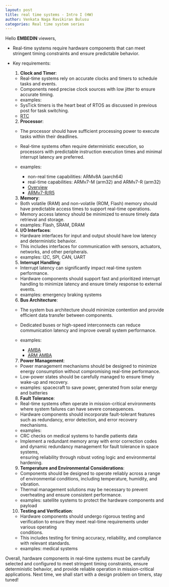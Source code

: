 ```yaml
---
layout: post
title: real time systems - Intro I (HW)
author: Venkata Naga Ravikiran Bulusu
categories: Real time system series
---
```


Hello **EMBEDIN** viewers,

- Real-time systems require hardware components that can meet stringent timing constraints and ensure predictable behavior.
- Key requirements:

  1. **Clock and Timer**:

    - Real-time systems rely on accurate clocks and timers to schedule tasks and events.
    - Components need precise clock sources with low jitter to ensure accurate timing.
    - examples:
    - SysTick timers is the heart beat of RTOS as discussed in previous post for task switching.
    - [RTC](https://www.allaboutcircuits.com/technical-articles/introduction-to-microcontroller-timers-periodic-timers/)

  2. **Processor**:

    - The processor should have sufficient processing power to execute tasks within their deadlines.
    - Real-time systems often require deterministic execution, so processors with predictable instruction execution times and minimal<br>
      interrupt latency are preferred.
    - examples:

      - non-real time capabilities: ARMv8A (aarch64)
      - real-time capabilities: ARMv7-M (arm32) and ARMv7-R (arm32)
      - [Overview](https://medium.com/@wassimdhokkar/get-first-introduction-to-different-arm-processors-39679593c0d6)
      - [ARMv7-R/R5](https://developer.arm.com/Processors/Cortex-R5)

  3. **Memory**:

    - Both volatile (RAM) and non-volatile (ROM, Flash) memory should have predictable access times to support real-time operations.
    - Memory access latency should be minimized to ensure timely data retrieval and storage.
    - examples: Flash, SRAM, DRAM

  4. **I/O Interfaces**:

    - Hardware interfaces for input and output should have low latency and deterministic behavior.
    - This includes interfaces for communication with sensors, actuators, networks, and other peripherals.
    - examples: I2C, SPI, CAN, UART

  5. **Interrupt Handling**:

    - Interrupt latency can significantly impact real-time system performance.
    - Hardware components should support fast and prioritized interrupt handling to minimize latency and ensure timely response to external events.
    - examples: emergency braking systems

  6. **Bus Architecture**:

    - The system bus architecture should minimize contention and provide efficient data transfer between components.
    - Dedicated buses or high-speed interconnects can reduce communication latency and improve overall system performance.
    - examples:

      - [AMBA](https://iamradhakulkarni.blogspot.com/2023/06/understanding-amba-protocol-apb-ahb-and.html)
      - [ARM AMBA](https://developer.arm.com/documentation/102202/0300/What-is-AMBA--and-why-use-it-)

  7. **Power Management**:

    - Power management mechanisms should be designed to minimize energy consumption without compromising real-time performance.
    - Low-power states should be carefully managed to ensure timely wake-up and recovery.
    - examples: spacecraft to save power, generated from solar energy and batteries

  8. **Fault Tolerance**:

    - Real-time systems often operate in mission-critical environments where system failures can have severe consequences.
    - Hardware components should incorporate fault-tolerant features such as redundancy, error detection, and error recovery mechanisms.
    - examples:
    - CRC checks on medical systems to handle patients data
    - Implement a redundant memory array with error correction codes and dynamic redundancy management for fault tolerance in space systems,<br>
      ensuring reliability through robust voting logic and environmental hardening.

  9. **Temperature and Environmental Considerations**:

    - Components should be designed to operate reliably across a range of environmental conditions, including temperature, humidity, and vibration.
    - Thermal management solutions may be necessary to prevent overheating and ensure consistent performance.
    - examples: satellite systems to protect the hardware components and payload

  10. **Testing and Verification**:

    - Hardware components should undergo rigorous testing and verification to ensure they meet real-time requirements under various operating<br>
      conditions.
    - This includes testing for timing accuracy, reliability, and compliance with relevant standards.
    - examples: medical systems

Overall, hardware components in real-time systems must be carefully selected and configured to meet stringent timing constraints, ensure deterministic behavior, and provide reliable operation in mission-critical applications. Next time, we shall start with a design problem on timers, stay tuned!
